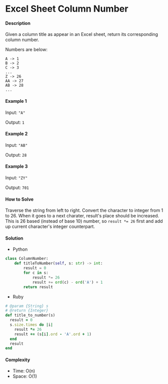 # Excel Sheet Column Number

#### Description

Given a column title as appear in an Excel sheet, return its corresponding column number.

Numbers are below:

```
A -> 1
B -> 2
C -> 3
...
Z -> 26
AA -> 27
AB -> 28 
...
```

#### Example 1
Input: `"A"`

Output: `1`

#### Example 2
Input: `"AB"`

Output: `28`

#### Example 3
Input: `"ZY"`

Output: `701`

#### How to Solve

Traverse the string from left to right. Convert the character to integer from 1 to 26. When it goes to a next charater, result's place should be increased. This is 26 based (instead of base 10) number, so `result *= 26` first and add up current character's integer counterpart. 

#### Solution
- Python

```python
class ColumnNumber:
    def titleToNumber(self, s: str) -> int:
        result = 0
        for c in s:
            result *= 26
            result += ord(c) - ord('A') + 1
        return result
```

- Ruby

```ruby
# @param {String} s
# @return {Integer}
def title_to_number(s)
  result = 0
  s.size.times do |i|
    result *= 26
    result += (s[i].ord - 'A'.ord + 1)
  end
  result
end
```

#### Complexity
- Time: O(n)
- Space: O(1)